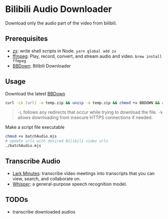 # Bilibili Audio Downloader

Download only the audio part of the video from bilibili.

## Prerequisites

- [zx](https://github.com/google/zx): write shell scripts in Node. `yarn global add zx`
- [ffmpeg](https://formulae.brew.sh/formula/ffmpeg): Play, record, convert, and stream audio and video. `brew install ffmpeg`
- [BBDown](https://github.com/nilaoda/BBDown): Bilibili Downloader

## Usage

Download the latest [BBDown](https://github.com/nilaoda/BBDown/releases)

```zsh
curl -Lk [url] -o temp.zip && unzip -o temp.zip && chmod +x BBDOWN && rm temp.zip
```

> `-L` follows any redirects that occur while trying to download the file.
> `-k` allows downloading from insecure HTTPS connections if needed.

Make a script file executable

```zsh
chmod +x batchAudio.mjs
# update urls with desired Bilibili video urls
./batchAudio.mjs
```

## Transcribe Audio

- [Lark Minutes](https://www.larksuite.com/en_us/product/minutes): transcribe video meetings into transcripts that you can view, search, and collaborate on.
- [Whisper](https://github.com/openai/whisper): a general-purpose speech recognition model.

## TODOs

- transcribe downloaded audios

